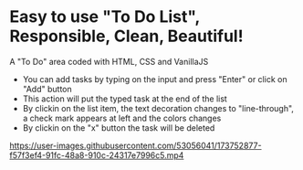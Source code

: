 # Easy to use "To Do List", Responsible, Clean, Beautiful!
 A "To Do" area coded with HTML, CSS and VanillaJS
 
 - You can add tasks by typing on the input and press "Enter" or click on "Add" button
 - This action will put the typed task at the end of the list
 - By clickin on the list item, the text decoration changes to "line-through", a check mark appears at left and the colors changes
 - By clickin on the "x" button the task will be deleted


https://user-images.githubusercontent.com/53056041/173752877-f57f3ef4-91fc-48a8-910c-24317e7996c5.mp4

